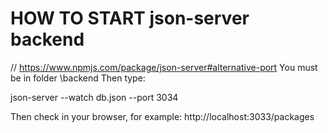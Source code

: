 # HOW TO START json-server backend
// https://www.npmjs.com/package/json-server#alternative-port
You must be in folder \backend 
Then type:

json-server --watch db.json --port 3034


Then check in your browser, for example:
http://localhost:3033/packages